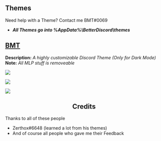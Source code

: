 ## Themes
Need help with a Theme? Contact me BMT#0069
* ***All **Themes** go into %AppData%\BetterDiscord\themes***

## [BMT](https://github.com/PONYMODZ/Discord-stuff/blob/master/themes/bmt/BMT.theme.css)

**Description:** <i>A highly customizable Discord Theme (Only for Dark Mode)</i>
**Note:** <i>All MLP stuff is removeable</i>

![](https://i.imgur.com/iiwCqLO.png)

![](https://i.imgur.com/ItbIiHh.png)

![](https://i.imgur.com/b40is94.png)

## <DIV ALIGN=CENTER>Credits</div>
Thanks to all of these people
* Zerthox#6648 (learned a lot from his themes)
* And of course all people who gave me their Feedback
